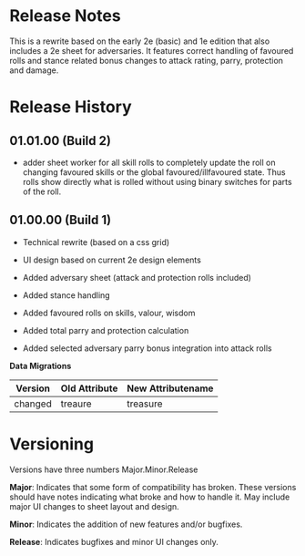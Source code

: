 # Release Notes
This is a rewrite based on the early 2e (basic) and 1e edition that also includes a 2e sheet for adversaries. It features correct handling of favoured rolls and stance related bonus changes to attack rating, parry, protection and damage.

# Release History

## 01.01.00 (Build 2)
- adder sheet worker for all skill rolls to completely update the roll on changing favoured skills or the global favoured/illfavoured state. Thus rolls show directly what is rolled without using binary switches for parts of the roll.

## 01.00.00 (Build 1)

- Technical rewrite (based on a css grid)

- UI design based on current 2e design elements

- Added adversary sheet (attack and protection rolls included)

- Added stance handling

- Added favoured rolls on skills, valour, wisdom

- Added total parry and protection calculation

- Added selected adversary parry bonus integration into attack rolls 

**Data Migrations**

| Version | Old Attribute | New Attributename |
| ------- | ------------- | ----------------- |
| changed | treaure       | treasure          |

# Versioning

Versions have three numbers Major.Minor.Release

**Major**: Indicates that some form of compatibility has broken.  These versions should have notes indicating what broke and how to handle it.  May include major UI changes to sheet layout and design.

**Minor**: Indicates the addition of new features and/or bugfixes.

**Release**: Indicates bugfixes and minor UI changes only.
